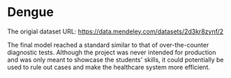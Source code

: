 # Dengue

The origial dataset URL: https://data.mendeley.com/datasets/2d3kr8zynf/2

The final model reached a standard similar to that of over-the-counter diagnostic tests. Although the project was never intended for production and was only meant to showcase the students' skills, it could potentially be used to rule out cases and make the healthcare system more efficient.

